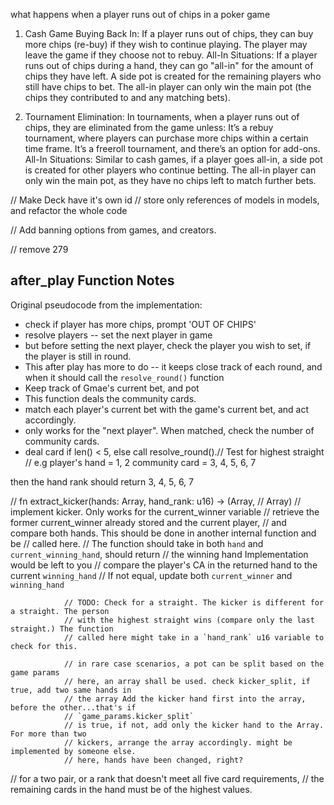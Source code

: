 what happens when a player runs out of chips in a poker game

1. Cash Game
Buying Back In:
If a player runs out of chips, they can buy more chips (re-buy) if they wish to continue playing.
The player may leave the game if they choose not to rebuy.
All-In Situations:
If a player runs out of chips during a hand, they can go "all-in" for the amount of chips they have left. A side pot is created for the remaining players who still have chips to bet.
The all-in player can only win the main pot (the chips they contributed to and any matching bets).

2. Tournament
Elimination:
In tournaments, when a player runs out of chips, they are eliminated from the game unless:
It’s a rebuy tournament, where players can purchase more chips within a certain time frame.
It’s a freeroll tournament, and there’s an option for add-ons.
All-In Situations:
Similar to cash games, if a player goes all-in, a side pot is created for other players who continue betting.
The all-in player can only win the main pot, as they have no chips left to match further bets.


// Make Deck have it's own id
// store only references of models in models, and refactor the whole code


// Add banning options from games, and creators.

// remove 279
## after_play Function Notes
Original pseudocode from the implementation:
- check if player has more chips, prompt 'OUT OF CHIPS'
- resolve players -- set the next player in game
- but before setting the next player, check the player you wish to set, if the player is still in round.
- This after play has more to do -- it keeps close track of each round, and when it should call the `resolve_round()` function
- Keep track of Gmae's current bet, and pot
- This function deals the community cards.
- match each player's current bet with the game's current bet, and act accordingly.
- only works for the "next player". When matched, check the number of community cards.
- deal card if len() < 5, else call resolve_round().// Test for highest straight
// e.g
player's hand = 1, 2
community card = 3, 4, 5, 6, 7

then the hand rank should return 3, 4, 5, 6, 7


// fn extract_kicker(hands: Array<Hand>, hand_rank: u16) -> (Array<Hand>,
// Array<Card>)
// implement kicker. Only works for the current_winner variable
// retrieve the former current_winner already stored and the current player,
// and compare both hands. This should be done in another internal function and be
                // called here.
                // The function should take in both `hand` and `current_winning_hand`, should return
                // the winning hand Implementation would be left to you
                // compare the player's CA in the returned hand to the current `winning_hand`
                // If not equal, update both `current_winner` and `winning_hand`

                // TODO: Check for a straight. The kicker is different for a straight. The person
                // with the highest straight wins (compare only the last straight.) The function
                // called here might take in a `hand_rank` u16 variable to check for this.

                // in rare case scenarios, a pot can be split based on the game params
                // here, an array shall be used. check kicker_split, if true, add two same hands in
                // the array Add the kicker hand first into the array, before the other...that's if
                // `game_params.kicker_split`
                // is true, if not, add only the kicker hand to the Array. For more than two
                // kickers, arrange the array accordingly. might be implemented by someone else.
                // here, hands have been changed, right?

// for a two pair, or a rank that doesn't meet all five card requirements, 
// the remaining cards in the hand must be of the highest values.